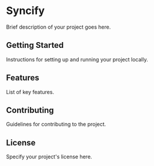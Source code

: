 # Syncify

Brief description of your project goes here.

## Getting Started

Instructions for setting up and running your project locally.

## Features

List of key features.

## Contributing

Guidelines for contributing to the project.

## License

Specify your project's license here.